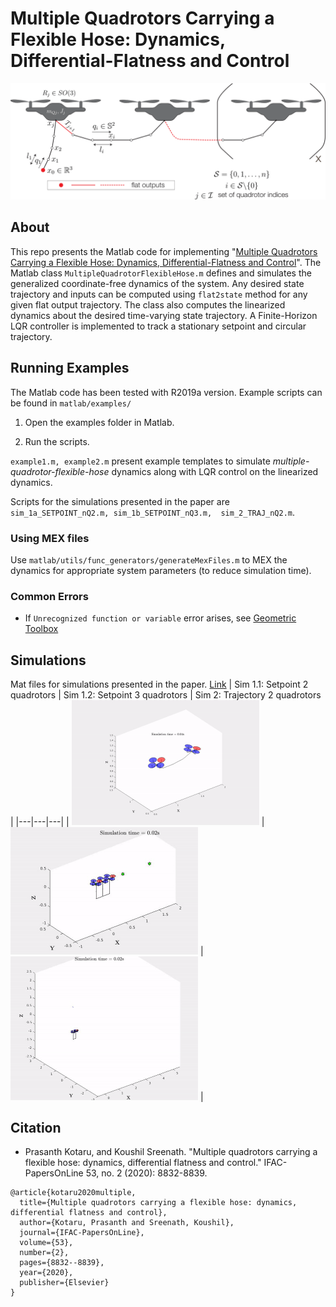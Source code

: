 # Multiple Quadrotors Carrying a Flexible Hose: Dynamics, Differential-Flatness and Control

<img src="./media/diff-flat.png" width="600"  />

## About
This repo presents the Matlab code for implementing "[Multiple Quadrotors Carrying a Flexible Hose: Dynamics, Differential-Flatness and Control](https://arxiv.org/abs/1911.12650)". The Matlab class `MultipleQuadrotorFlexibleHose.m` defines and simulates the generalized coordinate-free dynamics of the system. Any desired state trajectory and inputs can be computed using `flat2state` method for any given flat output trajectory. The class also computes the linearized dynamics about the desired time-varying state trajectory. A Finite-Horizon LQR controller is implemented to track a stationary setpoint and circular trajectory. 


## Running Examples
The Matlab code has been tested with R2019a version. Example scripts can be found in `matlab/examples/`
1. Open the examples folder in Matlab. 

2. Run the scripts. 

`example1.m, example2.m` present example templates to simulate _multiple-quadrotor-flexible-hose_ dynamics along with LQR control on the linearized dynamics. 

Scripts for the simulations presented in the paper are `sim_1a_SETPOINT_nQ2.m, sim_1b_SETPOINT_nQ3.m,  sim_2_TRAJ_nQ2.m`. 

### Using MEX files
Use `matlab/utils/func_generators/generateMexFiles.m` to MEX the dynamics for appropriate system parameters (to reduce simulation time). 

### Common Errors
- If `Unrecognized function or variable` error arises, see [Geometric Toolbox](https://github.com/HybridRobotics/geometric-toolbox)


## Simulations
Mat files for simulations presented in the paper. [Link](https://drive.google.com/open?id=1orp8ZG4U23B6Hyn9AXAL7uglj7Fyrver)
|  Sim 1.1: Setpoint 2 quadrotors  | Sim 1.2: Setpoint 3 quadrotors  | Sim 2: Trajectory 2 quadrotors |
|---|---|---|
|  <img src="./media/sim1.gif" width="300"  /> |  <img src="./media/sim2.gif" width="300"  /> | <img src="./media/sim3.gif" width="300"  /> |

## Citation

- Prasanth Kotaru, and Koushil Sreenath. "Multiple quadrotors carrying a flexible hose: dynamics, differential flatness and control." IFAC-PapersOnLine 53, no. 2 (2020): 8832-8839.
```
@article{kotaru2020multiple,
  title={Multiple quadrotors carrying a flexible hose: dynamics, differential flatness and control},
  author={Kotaru, Prasanth and Sreenath, Koushil},
  journal={IFAC-PapersOnLine},
  volume={53},
  number={2},
  pages={8832--8839},
  year={2020},
  publisher={Elsevier}
}
```
